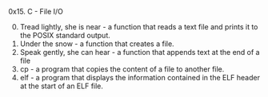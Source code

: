 0x15. C - File I/O

0. Tread lightly, she is near - a function that reads a text file and prints it to the POSIX standard output.
1. Under the snow - a function that creates a file.
2. Speak gently, she can hear - a function that appends text at the end of a file
3. cp - a program that copies the content of a file to another file.
4. elf - a program that displays the information contained in the ELF header at the start of an ELF file.
